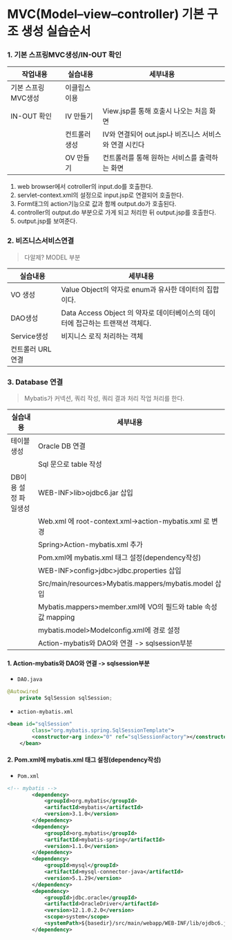 # MVC(Model–view–controller) 기본 구조 생성 실습순서

### 1. 기본 스프링MVC생성/IN-OUT 확인

| 작업내용           | 실습내용      | 세부내용                                              |
| ------------------ | ------------- | ----------------------------------------------------- |
| 기본 스프링MVC생성 | 이클립스 이용 |                                                       |
| IN-OUT 확인        | IV 만들기     | View.jsp를 통해 호출시 나오는 처음 화면               |
|                    | 컨트롤러생성  | IV와 연결되어 out.jsp나 비즈니스 서비스와 연결 시킨다 |
|                    | OV 만들기     | 컨트롤러를 통해 원하는 서비스를 출력하는 화면         |

1. web browser에서 cotroller의 input.do를 호출한다.
2. servlet-context.xml의 설정으로 input.jsp로 연결되어 호출한다.
3. Form태그의 action기능으로 값과 함께 output.do가 호출된다.
4. controller의 output.do 부분으로 가게 되고 처리한 뒤 output.jsp를 호출한다.
5. output.jsp를 보여준다.



### 2. 비즈니스서비스연결

> 다알제? MODEL 부분

| 실습내용          | 세부내용                                                     |
| ----------------- | ------------------------------------------------------------ |
| VO 생성           | Value Object의 약자로 enum과 유사한 데이터의 집합이다.       |
| DAO생성           | Data Access Object 의 약자로 데이터베이스의 데이터에 접근하는 트랜잭션 객체다. |
| Service생성       | 비지니스 로직 처리하는 객체                                  |
| 컨트롤러 URL 연결 |                                                              |



### 3. Database 연결

> Mybatis가 커넥션, 쿼리 작성, 쿼리 결과 처리 작업 처리를 한다.

| 실습내용             | 세부내용                                                     |
| -------------------- | ------------------------------------------------------------ |
| 테이블 생성          | Oracle DB 연결                                               |
|                      | Sql 문으로 table 작성                                        |
| DB이용 설정 파일생성 | WEB-INF>lib>ojdbc6.jar 삽입                                  |
|                      | Web.xml 에 root-context.xml->action-mybatis.xml 로 변경      |
|                      | Spring>Action-mybatis.xml 추가                               |
|                      | Pom.xml에 mybatis.xml  태그 설정(dependency작성)             |
|                      | WEB-INF>config>jdbc>jdbc.properties 삽입                     |
|                      | Src/main/resources>Mybatis.mappers/mybatis.model 삽입        |
|                      | Mybatis.mappers>member.xml에 VO의 필드와 table 속성값 mapping |
|                      | mybatis.model>Modelconfig.xml에 경로 설정                    |
|                      | Action-mybatis와 DAO와 연결 -> sqlsession부분                |



#### 1. Action-mybatis와 DAO와 연결 -> sqlsession부분

- `DAO.java`

```java
@Autowired
	private SqlSession sqlSession;
```

- `action-mybatis.xml`

```xml
<bean id="sqlSession"
		class="org.mybatis.spring.SqlSessionTemplate">
		<constructor-arg index="0" ref="sqlSessionFactory"></constructor-arg>
	</bean>
```





####  2. Pom.xml에 mybatis.xml  태그 설정(dependency작성)

- `Pom.xml`

```xml
<!-- mybatis -->
		<dependency>
			<groupId>org.mybatis</groupId>
			<artifactId>mybatis</artifactId>
			<version>3.1.0</version>
		</dependency>
		<dependency>
			<groupId>org.mybatis</groupId>
			<artifactId>mybatis-spring</artifactId>
			<version>1.1.0</version>
		</dependency>
		<dependency>
			<groupId>mysql</groupId>
			<artifactId>mysql-connector-java</artifactId>
			<version>5.1.29</version>
		</dependency>
		<dependency>
			<groupId>jdbc.oracle</groupId>
			<artifactId>OracleDriver</artifactId>
			<version>12.1.0.2.0</version>
			<scope>system</scope>
			<systemPath>${basedir}/src/main/webapp/WEB-INF/lib/ojdbc6.jar</systemPath>
		</dependency>
```

